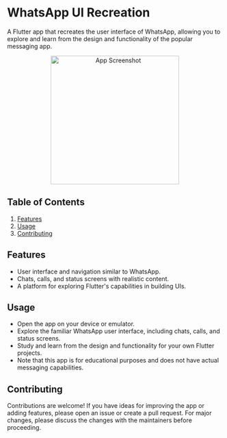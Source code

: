 # WhatsApp UI Recreation

A Flutter app that recreates the user interface of WhatsApp, allowing you to explore and learn from the design and functionality of the popular messaging app.

<p align="center">
  <img src="screenshot.png" alt="App Screenshot" width="300">
</p>

## Table of Contents

1. [Features](#features)
2. [Usage](#usage)
3. [Contributing](#contributing)


## Features

- User interface and navigation similar to WhatsApp.
- Chats, calls, and status screens with realistic content.
- A platform for exploring Flutter's capabilities in building UIs.

## Usage
- Open the app on your device or emulator.
- Explore the familiar WhatsApp user interface, including chats, calls, and status screens.
- Study and learn from the design and functionality for your own Flutter projects.
- Note that this app is for educational purposes and does not have actual messaging capabilities.

## Contributing
Contributions are welcome! If you have ideas for improving the app or adding features, please open an issue or create a pull request. 
For major changes, please discuss the changes with the maintainers before proceeding.


